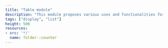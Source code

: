```yaml
---
title: "Table module"
description: "This module proposes various uses and functionalities for a table with minimalistic styling."
tags: ["display", "list"]
height: 500
resources:
- src: '*/'
  name: folder-:counter
---
```

